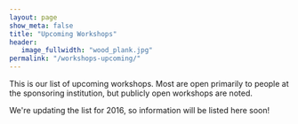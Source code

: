 ```yaml
---
layout: page
show_meta: false
title: "Upcoming Workshops"
header:
   image_fullwidth: "wood_plank.jpg"
permalink: "/workshops-upcoming/"
---
```


This is our list of upcoming workshops. Most are open primarily
to people at the sponsoring institution, but publicly open workshops
are noted.

We're updating the list for 2016, so information will be listed here soon!
